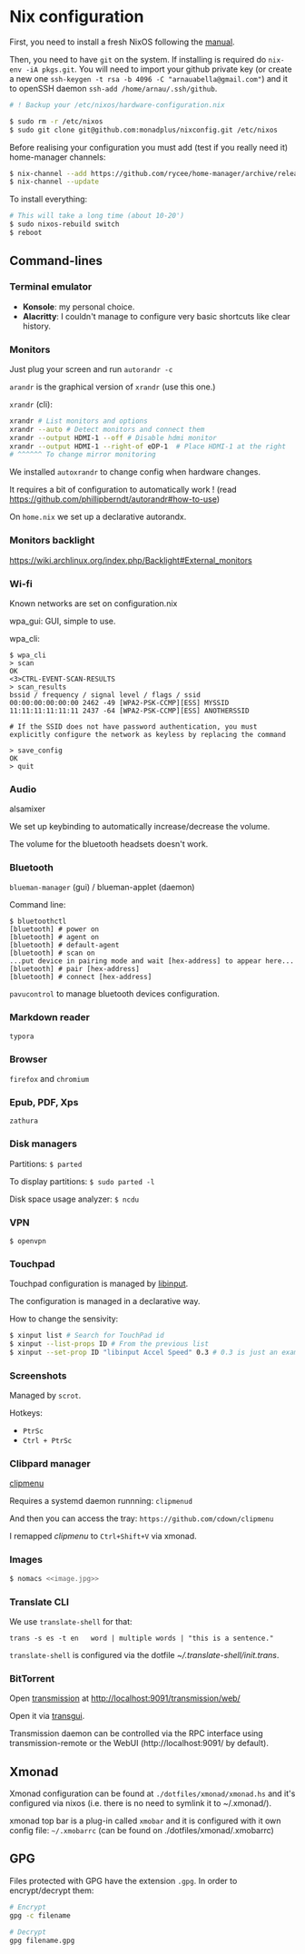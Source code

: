 # Nix configuration

First, you need to install a fresh NixOS following the [manual](https://nixos.org/nixos/manual/index.html#sec-installation).

Then, you need to have `git` on the system.
If installing is required do `nix-env -iA pkgs.git`.
You will need to import your github private key (or create a new one `ssh-keygen -t rsa -b 4096 -C "arnauabella@gmail.com"`)
and it to openSSH daemon `ssh-add /home/arnau/.ssh/github`.

```bash
# ! Backup your /etc/nixos/hardware-configuration.nix

$ sudo rm -r /etc/nixos
$ sudo git clone git@github.com:monadplus/nixconfig.git /etc/nixos
```

Before realising your configuration you must add (test if you really need it) home-manager channels:

```bash
$ nix-channel --add https://github.com/rycee/home-manager/archive/release-XX.XX.tar.gz home-manager
$ nix-channel --update
```

To install everything:

```bash
# This will take a long time (about 10-20')
$ sudo nixos-rebuild switch
$ reboot
```

## Command-lines

### Terminal emulator

- __Konsole__: my personal choice.
- __Alacritty__: I couldn't manage to configure very basic shortcuts like clear history.

### Monitors

Just plug your screen and run `autorandr -c`

`arandr` is the graphical version of `xrandr` (use this one.)

`xrandr` (cli):

```bash
xrandr # List monitors and options
xrandr --auto # Detect monitors and connect them
xrandr --output HDMI-1 --off # Disable hdmi monitor
xrandr --output HDMI-1 --right-of eDP-1  # Place HDMI-1 at the right
# ^^^^^^ To change mirror monitoring
```

We installed `autoxrandr` to change config when hardware changes.

It requires a bit of configuration to automatically work ! (read https://github.com/phillipberndt/autorandr#how-to-use)

On `home.nix` we set up a declarative autorandx.

### Monitors backlight

https://wiki.archlinux.org/index.php/Backlight#External_monitors

### Wi-fi

Known networks are set on configuration.nix

wpa_gui: GUI, simple to use.

wpa_cli:

```
$ wpa_cli
> scan
OK
<3>CTRL-EVENT-SCAN-RESULTS
> scan_results
bssid / frequency / signal level / flags / ssid
00:00:00:00:00:00 2462 -49 [WPA2-PSK-CCMP][ESS] MYSSID
11:11:11:11:11:11 2437 -64 [WPA2-PSK-CCMP][ESS] ANOTHERSSID

# If the SSID does not have password authentication, you must explicitly configure the network as keyless by replacing the command

> save_config
OK
> quit
```

### Audio

alsamixer

We set up keybinding to automatically increase/decrease the volume.

The volume for the bluetooth headsets doesn't work.

### Bluetooth

`blueman-manager` (gui) / blueman-applet (daemon)

Command line:

```
$ bluetoothctl
[bluetooth] # power on
[bluetooth] # agent on
[bluetooth] # default-agent
[bluetooth] # scan on
...put device in pairing mode and wait [hex-address] to appear here...
[bluetooth] # pair [hex-address]
[bluetooth] # connect [hex-address]
```

`pavucontrol` to manage bluetooth devices configuration.

### Markdown reader

`typora`

### Browser

`firefox` and `chromium`

### Epub, PDF, Xps

`zathura`

### Disk managers

Partitions: `$ parted`

To display partitions: `$ sudo parted -l`

Disk space usage analyzer: `$ ncdu`

### VPN

`$ openvpn`

### Touchpad

Touchpad configuration is managed by [libinput](https://wiki.archlinux.org/index.php/Libinput).

The configuration is managed in a declarative way.

How to change the sensivity:

```bash
$ xinput list # Search for TouchPad id
$ xinput --list-props ID # From the previous list
$ xinput --set-prop ID "libinput Accel Speed" 0.3 # 0.3 is just an example
```

### Screenshots

Managed by `scrot`.

Hotkeys:

- `PtrSc`
- `Ctrl + PtrSc`

### Clibpard manager

[clipmenu](https://github.com/cdown/clipmenu)

Requires a systemd daemon runnning: `clipmenud`

And then you can access the tray: `https://github.com/cdown/clipmenu`

I remapped _clipmenu_ to `Ctrl+Shift+V` via xmonad.

### Images

```bash
$ nomacs <<image.jpg>>
```

### Translate CLI

We use `translate-shell` for that:

```
trans -s es -t en   word | multiple words | "this is a sentence."
```

`translate-shell` is configured via the dotfile _~/.translate-shell/init.trans_.

### BitTorrent

Open [transmission](https://github.com/transmission/transmission) at <http://localhost:9091/transmission/web/>

Open it via [transgui](https://github.com/transmission-remote-gui/transgui).

Transmission daemon can be controlled via the RPC interface using transmission-remote or the WebUI (http://localhost:9091/ by default).

## Xmonad

Xmonad configuration can be found at `./dotfiles/xmonad/xmonad.hs` and it's configured via nixos (i.e. there is no need to symlink it to ~/.xmonad/).

xmonad top bar is a plug-in called `xmobar` and it is configured with it own config file: `~/.xmobarrc` (can be found on ./dotfiles/xmonad/.xmobarrc)

## GPG

Files protected with GPG have the extension `.gpg`.  In order to encrypt/decrypt them:

```bash
# Encrypt
gpg -c filename

# Decrypt
gpg filename.gpg
```
